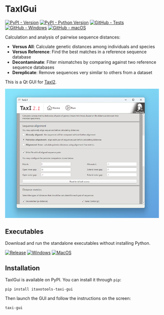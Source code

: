 # TaxIGui

[![PyPI - Version](https://img.shields.io/pypi/v/itaxotools-taxi-gui?color=tomato)](
    https://pypi.org/project/itaxotools-taxi-gui)
[![PyPI - Python Version](https://img.shields.io/pypi/pyversions/itaxotools-taxi-gui)](
    https://pypi.org/project/itaxotools-taxi-gui)
[![GitHub - Tests](https://img.shields.io/github/actions/workflow/status/iTaxoTools/TaxIGui/test.yml?label=tests)](
    https://github.com/iTaxoTools/TaxIGui/actions/workflows/test.yml)
[![GitHub - Windows](https://img.shields.io/github/actions/workflow/status/iTaxoTools/TaxIGui/windows.yml?label=windows)](
    https://github.com/iTaxoTools/TaxIGui/actions/workflows/windows.yml)
[![GitHub - macOS](https://img.shields.io/github/actions/workflow/status/iTaxoTools/TaxIGui/macos.yml?label=macos)](
    https://github.com/iTaxoTools/TaxIGui/actions/workflows/macos.yml)

Calculation and analysis of pairwise sequence distances:

- **Versus All**: Calculate genetic distances among individuals and species
- **Versus Reference**: Find the best matches in a reference sequence database
- **Decontaminate**: Filter mismatches by comparing against two reference sequence databases
- **Dereplicate**: Remove sequences very similar to others from a dataset

This is a Qt GUI for [TaxI2](https://github.com/iTaxoTools/TaxI2).

![Screenshot](https://raw.githubusercontent.com/iTaxoTools/TaxIGui/v0.2.2/images/screenshot.png)

## Executables

Download and run the standalone executables without installing Python.

[![Release](https://img.shields.io/badge/release-TaxI_2.2.0-red?style=for-the-badge)](
    https://github.com/iTaxoTools/TaxIGui/releases/v0.2.2)
[![Windows](https://img.shields.io/badge/Windows-blue.svg?style=for-the-badge&logo=windows)](
    https://github.com/iTaxoTools/TaxIGui/releases/download/v0.2.2/TaxI2.2.0-windows-x64.exe)
[![MacOS](https://img.shields.io/badge/macOS-slategray.svg?style=for-the-badge&logo=apple)](
    https://github.com/iTaxoTools/TaxIGui/releases/download/v0.2.2/TaxI2.2.0-macos-universal2.dmg)

## Installation

TaxIGui is available on PyPI. You can install it through `pip`:

```
pip install itaxotools-taxi-gui
```

Then launch the GUI and follow the instructions on the screen:
```
taxi-gui
```
